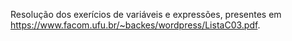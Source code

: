 Resolução dos exerícios de variáveis e expressões, presentes em https://www.facom.ufu.br/~backes/wordpress/ListaC03.pdf.